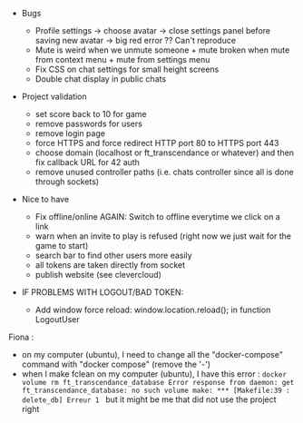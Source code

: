 - Bugs

  - Profile settings -> choose avatar -> close settings panel before saving new avatar -> big red error ?? Can't reproduce
  - Mute is weird when we unmute someone + mute broken when mute from context menu + mute from settings menu
  - Fix CSS on chat settings for small height screens
  - Double chat display in public chats

- Project validation

  - set score back to 10 for game
  - remove passwords for users
  - remove login page
  - force HTTPS and force redirect HTTP port 80 to HTTPS port 443
  - choose domain (localhost or ft_transcendance or whatever) and then fix callback URL for 42 auth
  - remove unused controller paths (i.e. chats controller since all is done through sockets)

- Nice to have

  - Fix offline/online AGAIN: Switch to offline everytime we click on a link
  - warn when an invite to play is refused (right now we just wait for the game to start)
  - search bar to find other users more easily
  - all tokens are taken directly from socket
  - publish website (see clevercloud)

- IF PROBLEMS WITH LOGOUT/BAD TOKEN:
  - Add window force reload: window.location.reload(); in function LogoutUser

Fiona :

- on my computer (ubuntu), I need to change all the "docker-compose" command with "docker compose" (remove the '-')
- when I make fclean on my computer (ubuntu), I have this error :
  `docker volume rm ft_transcendance_database
     Error response from daemon: get ft_transcendance_database: no such volume
     make: *** [Makefile:39 : delete_db] Erreur 1
`
  but it might be me that did not use the project right
